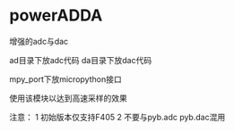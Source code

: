 # powerADDA

增强的adc与dac

ad目录下放adc代码
da目录下放dac代码

mpy_port下放micropython接口

使用该模块以达到高速采样的效果

注意：
1   初始版本仅支持F405
2   不要与pyb.adc pyb.dac混用
